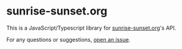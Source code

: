 # sunrise-sunset.org

This is a JavaScript/Typescript library for [sunrise-sunset.org](https://sunrise-sunset.org/api)'s API.

For any questions or suggestions, [open an issue](https://github.com/Space-yg/sunrise-sunset.org/issues).
